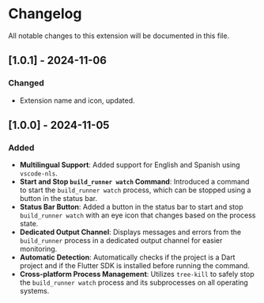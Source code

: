 # Changelog

All notable changes to this extension will be documented in this file.

## [1.0.1] - 2024-11-06

### Changed

- Extension name and icon, updated.

## [1.0.0] - 2024-11-05

### Added

- **Multilingual Support**: Added support for English and Spanish using `vscode-nls`.
- **Start and Stop `build_runner watch` Command**: Introduced a command to start the `build_runner watch` process, which can be stopped using a button in the status bar.
- **Status Bar Button**: Added a button in the status bar to start and stop `build_runner watch` with an eye icon that changes based on the process state.
- **Dedicated Output Channel**: Displays messages and errors from the `build_runner` process in a dedicated output channel for easier monitoring.
- **Automatic Detection**: Automatically checks if the project is a Dart project and if the Flutter SDK is installed before running the command.
- **Cross-platform Process Management**: Utilizes `tree-kill` to safely stop the `build_runner watch` process and its subprocesses on all operating systems.
